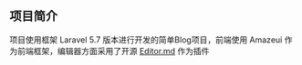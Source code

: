 ## 项目简介

项目使用框架 Laravel 5.7 版本进行开发的简单Blog项目，前端使用 Amazeui 作为前端框架，编辑器方面采用了开源 [Editor.md](https://github.com/pandao/editor.md "Editor.md") 作为插件
